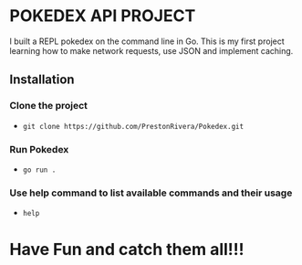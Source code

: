 # POKEDEX API PROJECT

I built a REPL pokedex on the command line in Go. This is my first project learning how to make network requests, use JSON and implement caching.

## Installation

### Clone the project

- `git clone https://github.com/PrestonRivera/Pokedex.git`

### Run Pokedex

- `go run .`

### Use help command to list available commands and their usage

- `help`

# Have Fun and catch them all!!!